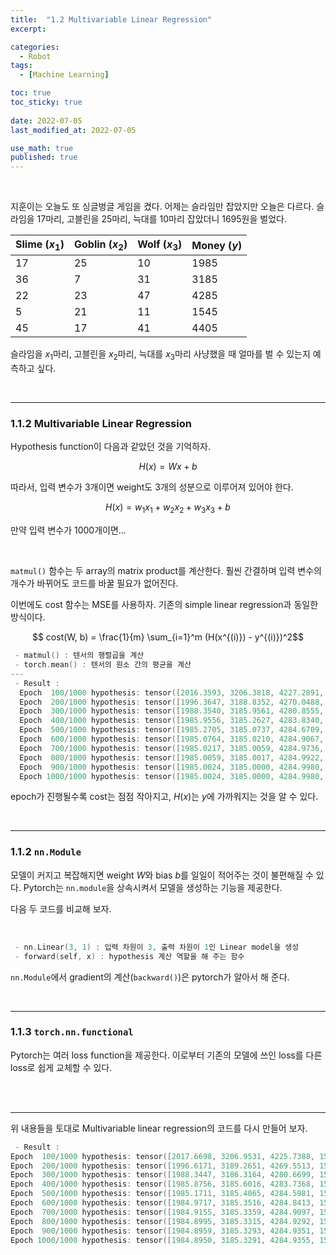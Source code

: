 ```yaml
---
title:  "1.2 Multivariable Linear Regression"
excerpt: 

categories:
  - Robot
tags:
  - [Machine Learning]

toc: true
toc_sticky: true
 
date: 2022-07-05
last_modified_at: 2022-07-05

use_math: true
published: true
---
```


<br>

지훈이는 오늘도 또 싱글벙글 게임을 켰다. 어제는 슬라임만 잡았지만 오늘은 다르다. 슬라임을 17마리, 고블린을 25마리, 늑대를 10마리 잡았더니 1695원을 벌었다. 

|Slime ($x_1$)|Goblin ($x_2$)|Wolf ($x_3$)|Money ($y$)|
|---|---|---|---|
|17|25|10|1985|
|36|7|31|3185|
|22|23|47|4285|
|5|21|11|1545|
|45|17|41|4405|

슬라임을 $x_1$마리, 고블린을 $x_2$마리, 늑대를 $x_3$마리 사냥했을 때 얼마를 벌 수 있는지 예측하고 싶다.

<script src="https://gist.github.com/younghwanjoo1608/cd532dc35baf2de9019a47e4d883b206.js"></script>

<br>

***

### 1.1.2 Multivariable Linear Regression

Hypothesis function이 다음과 같았던 것을 기억하자.

$$H(x) = Wx + b$$

따라서, 입력 변수가 3개이면 weight도 3개의 성분으로 이루어져 있어야 한다.

$$H(x) = w_1x_1 + w_2x_2 + w_3x_3 + b$$

만약 입력 변수가 1000개이면...

<br>

`matmul()` 함수는 두 array의 matrix product를 계산한다. 훨씬 간결하며 입력 변수의 개수가 바뀌어도 코드를 바꿀 필요가 없어진다.

이번에도 cost 함수는 MSE를 사용하자. 기존의 simple linear regression과 동일한 방식이다.

$$ cost(W, b) = \frac{1}{m} \sum_{i=1}^m (H(x^{(i)}) - y^{(i)})^2$$

<script src="https://gist.github.com/younghwanjoo1608/b00a8a1a237856f16b72923d3d6426e4.js"></script>

```cpp
 - matmul() : 텐서의 행렬곱을 계산
 - torch.mean() : 텐서의 원소 간의 평균을 계산
---
 - Result : 
  Epoch  100/1000 hypothesis: tensor([2016.3593, 3206.3818, 4227.2891, 1537.0814, 4428.6533]), W: tensor([32.8706, 35.3919, 57.2540]), b: 0.0000, Cost: 1078.664307
  Epoch  200/1000 hypothesis: tensor([1996.3647, 3188.8352, 4270.0488, 1545.6074, 4410.2295]), W: tensor([30.7304, 35.2673, 59.2133]), b: 0.0000, Cost: 79.024063
  Epoch  300/1000 hypothesis: tensor([1988.3540, 3185.9561, 4280.8555, 1545.3354, 4406.3931]), W: tensor([30.2016, 35.0845, 59.7772]), b: 0.0000, Cost: 6.278736
  Epoch  400/1000 hypothesis: tensor([1985.9556, 3185.2627, 4283.8340, 1545.1041, 4405.3887]), W: tensor([30.0567, 35.0244, 59.9370]), b: 0.0000, Cost: 0.500723
  Epoch  500/1000 hypothesis: tensor([1985.2705, 3185.0737, 4284.6709, 1545.0300, 4405.1094]), W: tensor([30.0160, 35.0069, 59.9822]), b: 0.0000, Cost: 0.039957
  Epoch  600/1000 hypothesis: tensor([1985.0764, 3185.0210, 4284.9067, 1545.0085, 4405.0308]), W: tensor([30.0045, 35.0020, 59.9950]), b: 0.0000, Cost: 0.003199
  Epoch  700/1000 hypothesis: tensor([1985.0217, 3185.0059, 4284.9736, 1545.0026, 4405.0088]), W: tensor([30.0013, 35.0006, 59.9986]), b: 0.0000, Cost: 0.000257
  Epoch  800/1000 hypothesis: tensor([1985.0059, 3185.0017, 4284.9922, 1545.0005, 4405.0024]), W: tensor([30.0004, 35.0002, 59.9996]), b: 0.0000, Cost: 0.000021
  Epoch  900/1000 hypothesis: tensor([1985.0024, 3185.0000, 4284.9980, 1545.0006, 4405.0005]), W: tensor([30.0001, 35.0001, 59.9999]), b: 0.0000, Cost: 0.000002
  Epoch 1000/1000 hypothesis: tensor([1985.0024, 3185.0000, 4284.9980, 1545.0006, 4405.0005]), W: tensor([30.0001, 35.0001, 59.9999]), b: 0.0000, Cost: 0.000002
```

epoch가 진행될수록 cost는 점점 작아지고, $H(x)$는 $y$에 가까워지는 것을 알 수 있다.

<br>

***

### 1.1.2 `nn.Module`

모델이 커지고 복잡해지면 weight $W$와 bias $b$를 일일이 적어주는 것이 불편해질 수 있다. Pytorch는 `nn.module`을 상속시켜서 모델을 생성하는 기능을 제공한다.

다음 두 코드를 비교해 보자.

<script src="https://gist.github.com/younghwanjoo1608/3d2627c72448e513a4325ed415804b8b.js"></script>

<br>

<script src="https://gist.github.com/younghwanjoo1608/88fbfa8d68320855832c5fa3b0e5da23.js"></script>

```cpp
 - nn.Linear(3, 1) : 입력 차원이 3, 출력 차원이 1인 Linear model을 생성
 - forward(self, x) : hypothesis 계산 역할을 해 주는 함수
```

`nn.Module`에서 gradient의 계산(`backward()`)은 pytorch가 알아서 해 준다.

<br>

***

### 1.1.3 `torch.nn.functional`

Pytorch는 여러 loss function을 제공한다. 이로부터 기존의 모델에 쓰인 loss를 다른 loss로 쉽게 교체할 수 있다.

<script src="https://gist.github.com/younghwanjoo1608/0593a66cadd41918f8de5a567759e082.js"></script>

<br>

<script src="https://gist.github.com/younghwanjoo1608/8f4d5f578ba11e348866dd2e9a47f90d.js"></script>

<br>

***

위 내용들을 토대로 Multivariable linear regression의 코드를 다시 만들어 보자.

<script src="https://gist.github.com/younghwanjoo1608/2a53c786aee5650eff32693fa9ab2f75.js"></script>

```cpp
 - Result : 
Epoch  100/1000 hypothesis: tensor([2017.6698, 3206.9531, 4225.7388, 1537.6654, 4428.8535]), W: tensor([32.9236, 35.3904, 57.1705]), b: 1.2638, Cost: 1136.787109
Epoch  200/1000 hypothesis: tensor([1996.6171, 3189.2651, 4269.5513, 1545.9236, 4410.1431]), W: tensor([30.7337, 35.2348, 59.1911]), b: 1.2239, Cost: 83.822998
Epoch  300/1000 hypothesis: tensor([1988.3447, 3186.3164, 4280.6699, 1545.6133, 4406.2095]), W: tensor([30.1901, 35.0457, 59.7720]), b: 1.2082, Cost: 6.701727
Epoch  400/1000 hypothesis: tensor([1985.8756, 3185.6016, 4283.7368, 1545.3737, 4405.1768]), W: tensor([30.0410, 34.9839, 59.9365]), b: 1.2029, Cost: 0.579013
Epoch  500/1000 hypothesis: tensor([1985.1711, 3185.4065, 4284.5981, 1545.2971, 4404.8896]), W: tensor([29.9991, 34.9660, 59.9830]), b: 1.2009, Cost: 0.091294
Epoch  600/1000 hypothesis: tensor([1984.9717, 3185.3516, 4284.8413, 1545.2748, 4404.8091]), W: tensor([29.9874, 34.9610, 59.9961]), b: 1.1997, Cost: 0.052307
Epoch  700/1000 hypothesis: tensor([1984.9155, 3185.3359, 4284.9097, 1545.2684, 4404.7866]), W: tensor([29.9840, 34.9596, 59.9998]), b: 1.1988, Cost: 0.049147
Epoch  800/1000 hypothesis: tensor([1984.8995, 3185.3315, 4284.9292, 1545.2662, 4404.7803]), W: tensor([29.9831, 34.9592, 60.0009]), b: 1.1979, Cost: 0.048838
Epoch  900/1000 hypothesis: tensor([1984.8959, 3185.3293, 4284.9351, 1545.2664, 4404.7783]), W: tensor([29.9828, 34.9592, 60.0012]), b: 1.1971, Cost: 0.048723
Epoch 1000/1000 hypothesis: tensor([1984.8950, 3185.3291, 4284.9355, 1545.2659, 4404.7783]), W: tensor([29.9828, 34.9592, 60.0012]), b: 1.1963, Cost: 0.048662
```